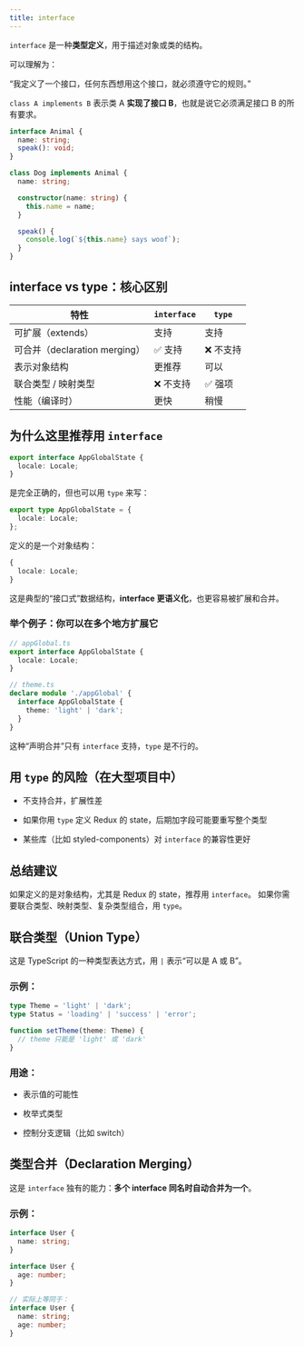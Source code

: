 ```yaml
---
title: interface
---
```

`interface` 是一种**类型定义**，用于描述对象或类的结构。

可以理解为：

 “我定义了一个接口，任何东西想用这个接口，就必须遵守它的规则。”
 
`class A implements B` 表示类 A **实现了接口 B**，也就是说它必须满足接口 B 的所有要求。

```ts
interface Animal {
  name: string;
  speak(): void;
}

class Dog implements Animal {
  name: string;

  constructor(name: string) {
    this.name = name;
  }

  speak() {
    console.log(`${this.name} says woof`);
  }
}

```


## interface vs type：核心区别

| 特性                       | `interface` | `type` |
| ------------------------ | ----------- | ------ |
| 可扩展（extends）             | 支持          | 支持     |
| 可合并（declaration merging） | ✅ 支持        | ❌ 不支持  |
| 表示对象结构                   | 更推荐         | 可以     |
| 联合类型 / 映射类型              | ❌ 不支持       | ✅ 强项   |
| 性能（编译时）                  | 更快          | 稍慢     |

## 为什么这里推荐用 `interface`


```ts
export interface AppGlobalState {
  locale: Locale;
}
```

是完全正确的，但也可以用 `type` 来写：

```ts
export type AppGlobalState = {
  locale: Locale;
};
```

定义的是一个对象结构：

```ts
{
  locale: Locale;
}
```

这是典型的“接口式”数据结构，**interface 更语义化**，也更容易被扩展和合并。

### 举个例子：你可以在多个地方扩展它

```ts
// appGlobal.ts
export interface AppGlobalState {
  locale: Locale;
}

// theme.ts
declare module './appGlobal' {
  interface AppGlobalState {
    theme: 'light' | 'dark';
  }
}
```

这种“声明合并”只有 `interface` 支持，`type` 是不行的。

## 用 `type` 的风险（在大型项目中）

- 不支持合并，扩展性差
    
- 如果你用 `type` 定义 Redux 的 state，后期加字段可能要重写整个类型
    
- 某些库（比如 styled-components）对 `interface` 的兼容性更好
    

## 总结建议

如果定义的是对象结构，尤其是 Redux 的 state，推荐用 `interface`。 如果你需要联合类型、映射类型、复杂类型组合，用 `type`。

## 联合类型（Union Type）

这是 TypeScript 的一种类型表达方式，用 `|` 表示“可以是 A 或 B”。
### 示例：

```ts
type Theme = 'light' | 'dark';
type Status = 'loading' | 'success' | 'error';

function setTheme(theme: Theme) {
  // theme 只能是 'light' 或 'dark'
}
```

### 用途：

- 表示值的可能性
    
- 枚举式类型
    
- 控制分支逻辑（比如 switch）
    

## 类型合并（Declaration Merging）

这是 `interface` 独有的能力：**多个 interface 同名时自动合并为一个**。

### 示例：

```ts
interface User {
  name: string;
}

interface User {
  age: number;
}

// 实际上等同于：
interface User {
  name: string;
  age: number;
}
```